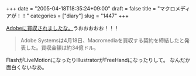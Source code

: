 +++
date = "2005-04-18T18:35:24+09:00"
draft = false
title = "マクロメディアが！！"
categories = ["diary"]
slug = "1447"
+++

<a href="http://www.itmedia.co.jp/news/articles/0504/18/news034.html" target="_blank">Adobeに買収されましたな。</a>うおおおおお！！！
<blockquote>Adobe Systemsは4月18日、Macromediaを買収する契約を締結したと発表した。買収金額は約34億ドル。</blockquote>
FlashがLiveMotionになったりIllustratorがFreeHandになったりして。
なんだか面白くないなあ。
